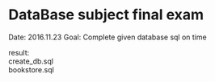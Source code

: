 # DataBase subject final exam

Date: 2016.11.23
Goal: Complete given database sql on time

result:  
create_db.sql  
bookstore.sql  
